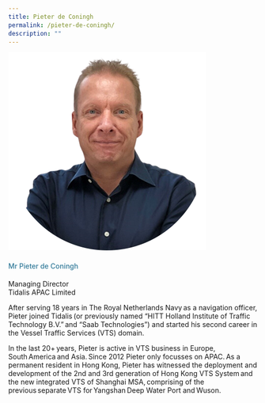 ```yaml
---
title: Pieter de Coningh
permalink: /pieter-de-coningh/
description: ""
---
```

<div class="row">
<div class="col is-3">
<img src="/images/Speakers_23/Session4/mr pieter.png">
</div>	
<div class="col is-9 speaker-details"> <h4>Mr Pieter de Coningh</h4> <p>Managing Director<br> Tidalis APAC Limited <br> </p> <p>After serving 18 years in The Royal Netherlands Navy as a navigation officer, Pieter joined Tidalis (or previously named “HITT Holland Institute of Traffic Technology B.V.” and “Saab Technologies”) and started his second career in the Vessel Traffic Services (VTS) domain.</p><p>In the last 20+ years, Pieter is active in VTS business in Europe, South America and Asia. Since 2012 Pieter only focusses on APAC. As a permanent resident in Hong Kong, Pieter has witnessed the deployment and development of the 2nd and 3rd generation of Hong Kong VTS System and the new integrated VTS of Shanghai MSA, comprising of the previous separate VTS for Yangshan Deep Water Port and Wuson.</p> </div> </div>


<style type="text/css"> 
    .is-left{
      text-align: left;
    }
    h4{
      font-weight: 500; 
      color: #337B9A !important;
    }
     .speaker-details p { text-align: justified; }
  </style>